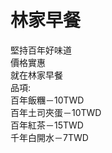 # 林家早餐  
堅持百年好味道  
價格實惠   
就在林家早餐  
品項:  
百年飯糰－10TWD  
百年土司夾蛋－10TWD  
百年紅茶－15TWD  
千年白開水－7TWD  

  
